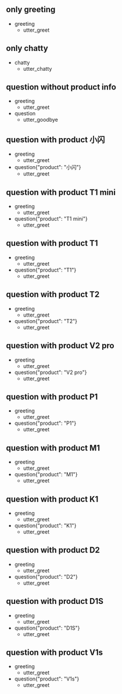 ## only greeting
* greeting
    - utter_greet

## only chatty
* chatty
    - utter_chatty

## question without product info
* greeting
    - utter_greet
* question
    - utter_goodbye

## question with product 小闪
* greeting
    - utter_greet
* question{"product": "小闪"}
    - utter_greet

## question with product T1 mini
* greeting
    - utter_greet
* question{"product": "T1 mini"}
    - utter_greet

## question with product T1
* greeting
    - utter_greet
* question{"product": "T1"}
    - utter_greet

## question with product T2
* greeting
    - utter_greet
* question{"product": "T2"}
    - utter_greet

## question with product V2 pro
* greeting
    - utter_greet
* question{"product": "V2 pro"}
    - utter_greet

## question with product P1
* greeting
    - utter_greet
* question{"product": "P1"}
    - utter_greet

## question with product M1
* greeting
    - utter_greet
* question{"product": "M1"}
    - utter_greet

## question with product K1
* greeting
    - utter_greet
* question{"product": "K1"}
    - utter_greet

## question with product D2
* greeting
    - utter_greet
* question{"product": "D2"}
    - utter_greet

## question with product D1S
* greeting
    - utter_greet
* question{"product": "D1S"}
    - utter_greet

## question with product V1s
* greeting
    - utter_greet
* question{"product": "V1s"}
    - utter_greet